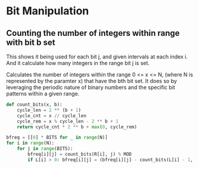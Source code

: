 # Bit Manipulation


## Counting the number of integers within range with bit b set

This shows it being used for each bit j, and given intervals at each index i.  And it calculate how many integers in the range bit j is set. 

Calculates the number of integers within the range 0 <= x <= N, (where N is represented by the paramter x) that have the bth bit set.  It does so by leveraging the periodic nature of binary numbers and the specific bit patterns within a given range. 


```py
def count_bits(x, b):
    cycle_len = 2 ** (b + 1)
    cycle_cnt = x // cycle_len
    cycle_rem = x % cycle_len - 2 ** b + 1
    return cycle_cnt * 2 ** b + max(0, cycle_rem)

bfreq = [[0] * BITS for _ in range(N)]
for i in range(N):
    for j in range(BITS):
        bfreq[i][j] = count_bits(R[i], j) % MOD
        if L[i] > 0: bfreq[i][j] = (bfreq[i][j] - count_bits(L[i] - 1, j)) % MOD
```